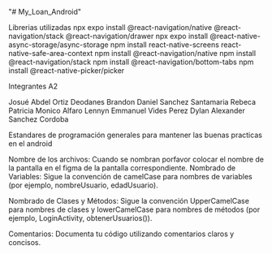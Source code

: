 "# My_Loan_Android" 

Librerias utilizadas npx expo install @react-navigation/native @react-navigation/stack @react-navigation/drawer npx expo install @react-native-async-storage/async-storage npm install react-native-screens react-native-safe-area-context npm install @react-navigation/native npm install @react-navigation/stack
npm install @react-navigation/bottom-tabs
npm install @react-native-picker/picker

Integrantes A2

Josué Abdel Ortiz Deodanes
Brandon Daniel Sanchez Santamaria
Rebeca Patricia Monico Alfaro
Lennyn Emmanuel Vides Perez
Dylan Alexander Sanchez Cordoba



Estandares de programación generales para mantener las buenas practicas en el android

Nombre de los archivos: Cuando se nombran porfavor colocar el nombre de la pantalla en el figma de la pantalla correspondiente.
Nombrado de Variables: Sigue la convención de camelCase para nombres de variables (por ejemplo, nombreUsuario, edadUsuario).

Nombrado de Clases y Métodos: Sigue la convención UpperCamelCase para nombres de clases y lowerCamelCase para nombres de métodos (por ejemplo, LoginActivity, obtenerUsuarios()).

Comentarios: Documenta tu código utilizando comentarios claros y concisos.